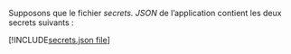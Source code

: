 Supposons que le fichier *secrets. JSON* de l’application contient les deux secrets suivants :

[!INCLUDE[secrets.json file](secrets-json-file.md)]
